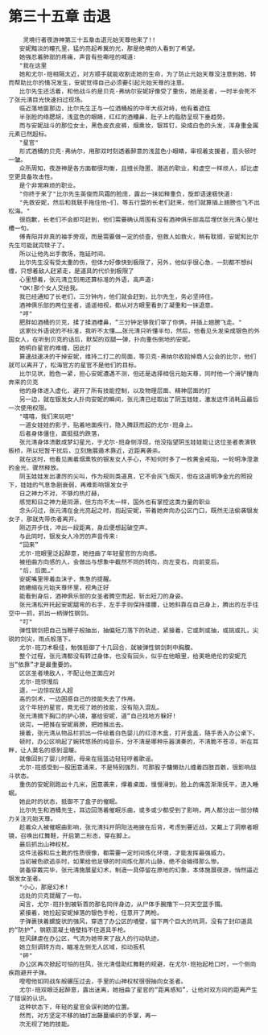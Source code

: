 # 第三十五章 击退
        灵境行者夜游神第三十五章击退元始天尊他来了!!
       安妮黯淡的瞳孔里，猛的亮起希冀的光，那是绝境的人看到了希望。
       她强忍着肺部的疼痛，声音有些嘶哑的喊道∶
       "我在这里
       她和尤尔·班相隔太近，对方顺手就能收割走她的生命，为了防止元始天尊没注意到她，转而帮助比尔的情况发生，安妮觉得自己必须要引起元始天尊的注意。
       比尔先生还活着，和他战斗的是贝克·弗纳尔安妮好像受了重伤，她是圣者，一时半会死不了张元清目光快速扫过现场。
       临近落地窗那边，比尔先生正与一位酒桶般的中年大叔对峙，他有着遮住
       半张脸的络腮胡，浅蓝色的眼睛，红红的酒糟鼻，肚子上的脂肪呈现下垂趋势。
       而与安妮战斗的那位女士，黑色皮衣皮裤，烟熏妆，银耳钉，染成白色的头发，浑身重金属元素已然超标。
       "星官"
       形式酒桶的贝克·弗纳尔，用那双时刻透着醉意的浅蓝色小眼睛，审视着支援者，眉头顿时一皱。
       众所周知，夜游神是各方面都很均衡，且擅长隐匿、潜逃的职业，和虚空一样烦人，却比虚空更具备攻击性。
       是个非常麻烦的职业。
       "你终于来了"比尔先生英俊而风霜的脸庞，露出一抹如释重负，旋即语速极快道∶
       "先救安妮，然后和我联手拖住他~们，等五行盟的长老们赶来，他们就算插上翅膀也飞不出松海。"
       很抱歉，长老们不会即可赶到，他们需要确认周围有没有酒神俱乐部高层埋伏张元清心里吐槽一句。
       傅青阳并非真的袖手旁观，而是需要做一定的侦查，但救人如救火，稍有耽搁，安妮和比尔先生可能就完犊子了。
       所以让他先出手救场，拖延时间。
       比尔先生没有受太重的伤，但体力好像快到极限了，另外，他似乎很心急，一刻都不想纠缠，只想着敌人赶紧走，是道具的代价到极限了
       心里想着，张元清立刻用还算标准的外语，高声道∶
       "OK!那个女人交给我。
       我已经通知了长老们，三分钟内，他们就会赶到，比尔先生，务必坚持住。
       酒神俱乐部的两位圣者，遥遥相视，都从对方眼里看到了凝重和一抹退意。
       "哼"
       肥胖如酒桶的贝克，揉了揉酒槽鼻，“三分钟足够我们宰了你俩，并插上翅膀飞走。"
       这家伙外语说的不标准，我听不太懂……张元清只听懂半句，然后，他看见头发染成银色的外国女人，在听到贝克的话后，默契的双腿一弹，扑向重伤倒地的安妮。
       她明白星官的难缠，因此打
       算速战速决的干掉安妮，维持二打二的局面，等贝克·弗纳尔收拾掉商人公会的比尔，他们就可以离开了，松海官方的星官不是他们的目标。
       比尔见状，脸色一紧，担心安妮遭遇不测，但还是选择相信元始天尊，同时他一个滑铲撞向奔来的贝克
       他的身体进入虚化，避开了所有技能控制，以及物理层面、精神层面的打
       另一边，就在银发女人扑向安妮的瞬间，张元清已经取出了阴玉娃娃，激发这件消耗品最后一次使用权限。
       "嘻嘻，我们来玩吧"
       一道女娃娃的影子，贴着地面疾行，隐入腾跃而起的尤尔·班身上。
       后者身体僵住，直挺挺的跌落，
       张元清身体溃散成梦幻星光，于尤尔·班身侧浮现，他没指望阴玉娃娃能让这位圣者表演铁板桥，所以短暂干扰后，立刻施展遁术靠近，近距离袭杀。
       就在这时，他看见画着烟熏牧的银发女人手心，不知何时多了一枚黄金戒指，一轮明净澄澈的金光，骤然释放。
       阴玉娃娃发出凄厉的尖叫，作为规则类道真，它不会灰飞烟灭，但在这道明净金光的照投下，娃娃的气息急剧衰弱，再难影响银发女子
       日之神力不对，不够灼热灯赫，
       感觉和日之神力是同源，但方向不太一样，国外也有掌控这类力量的职业
       念头闪过，张元清在金光亮起之时，抱起安妮，带着她奔向办公区门口，既然无法偷袭银发女子，那就先带伤者离开。
       刚迈开步伐，冲出一段距离，身后便想起破空声。
       与此同时，银发女人冷厉的声音传来∶
       “回来”
       尤尔·班眼里泛起醉意，她扭曲了年轻星官的方向感。
       被扭曲方向感的人，会做出与想象中截然不同的转向，向左变右，向前变后。
       "后，后面…"
       安妮嘴里带着血沫子，焦急的提醒。
       她蜷缩在元始天尊怀里，视角正好
       能看到身后，酒神俱乐部的女圣者腾空而起，斩出短刀的身姿。
       张元清松开托起安妮腿弯的右手，左手手则保持搂腰，让她斜靠在自己身上，腾出的左手往空中一抓，抓出一柄弹性钢剑。
       "叮"
       弹性钢剑把自己当鞭子般抽出，抽偏短刀落下的轨迹，紧接着，它或刺或抽，或挑或扎，尖锐的剑尖，雨点般落下。
       尤尔·班刀术极佳，勉强抵御了十几回合，就被弹性钢剑刺中胸腹。
       整个过程，张元清都没有转过身体，也没有回头，似乎在他眼里，给美艳绝伦的安妮充当“依靠”才是最重要的。
       区区圣者境敌人，不配让他正面应对
       尤尔·班惊慢后
       退，一边惊叹敌人超
       高的剑术，一边困惑自己的技能失去了作用。
       这个年轻的星官，竟无视了她的技能，没有陷入混乱。
       张元清摘下胸口的护心镜，塞给安妮，道“自己找地方躲好!
       说完，一把推在安妮肩膀，把她推出去。
       接着，张元清从物品栏抓出一件绘着白色婴儿的红漆木盒，打开盒盖，随手丢入办公桌下。
       顿时，办公区响起了婉转悠扬的纯音乐，分不清是哪种乐器演奏的，不清脆不苍凉，听在耳畔，让人莫名的感到温暖。
       就像回到了婴儿时期，母亲在摇篮边轻轻哼着歌谣。
       尤尔·班感受到一股困意涌来，不是特别强烈，可那股子慵懒劲儿缠着四肢百骸，很影响战斗状态。
       重伤的安妮刚跑出十几米，困意袭来，撑着桌面，慢慢滑到，脸上的痛苦渐渐抚平，进入睡眠。
       她此时的状态，抵御不了盒子的催眠。
       比尔先生和酒桶先生，耳边回荡着催眠乐曲，或多或少都受到了影响，两人都分出一部分精力关注元始天尊。
       趁着众人被催眠曲影响，张元清抖开阴阳法袍披在后背，考虑到要近战，又戴上了洞察者眼镜，召唤出红舞鞋，开启第二形态，穿在脚上。
       最后抓出山神权杖。
       这件法器和后土靴的性质很像，都需要一定时间炼化环境，才能发挥最强威力。
       当初被色欲追杀时，如果给他足够的时间炼化那片山脉，绝不会输得那么惨。
       装备穿戴完毕，张元清施展星幻术，制造一具停留在原地的幻象，本体施展夜游，悄然逼近银发女圣者。
       "小心，那是幻术!
       远处的贝克提醒了一句。
       闻言，尤尔·班扑到被斩首的那名同伴身边，从尸体手腕撸下一只天空蓝手镯。
       紧接着，她捡起安妮掉落的银色手枪，任意开了两枪。
       子弹裹挟着螺旋状的强风，穿透了办公区的墙壁，留下两个巨大的坑洞，没有了封印道具的“防护”，钢筋混凝土墙壁挡不住道具手枪。
       狂风肆虐在办公区，气流为她带来了敌人的行动轨迹。
       她立刻调转方向，瞄准左侧无人区域，扣动扳机
       "砰"
       办公区再次掀起可怕的狂风，张元清借助红舞鞋的规避，在尤尔·班抬起枪口时，一个侧向疾跑避开子弹。
       噔噔他如同战车般碾压过去，手里的山神权杖很很抽向女圣者。
       尤尔·班双眼泛起醉意，露出迷离，她扭曲了星官的“距离感知”，让他对双方间的距离产生了错误的认识。
       这种状态下，年轻的星官会误判她的位置。
       然而，对方坚定不移的抽打出藤蔓编织的手掌，再一
       次无视了她的技能。